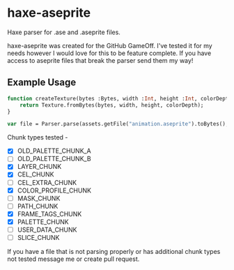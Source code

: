 # haxe-aseprite
Haxe parser for .ase and .aseprite files.

haxe-aseprite was created for the GitHub GameOff. I've tested it for my needs however I would love for this to be feature complete. If you have access to aseprite files that break the parser send them my way!

## Example Usage
```haxe
function createTexture(bytes :Bytes, width :Int, height :Int, colorDepth :ColorDepth) {
    return Texture.fromBytes(bytes, width, height, colorDepth);
}

var file = Parser.parse(assets.getFile("animation.aseprite").toBytes(), createTexture);
```

Chunk types tested -

- [x] OLD_PALETTE_CHUNK_A
- [ ] OLD_PALETTE_CHUNK_B
- [x] LAYER_CHUNK
- [x] CEL_CHUNK
- [ ] CEL_EXTRA_CHUNK
- [x] COLOR_PROFILE_CHUNK
- [ ] MASK_CHUNK
- [ ] PATH_CHUNK
- [x] FRAME_TAGS_CHUNK
- [x] PALETTE_CHUNK
- [ ] USER_DATA_CHUNK
- [ ] SLICE_CHUNK

If you have a file that is not parsing properly or has additional chunk types not tested message me or create pull request.